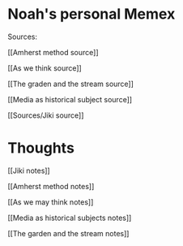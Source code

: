 # Noah's personal Memex

Sources: 

[[Amherst method source]]

[[As we think source]] 

[[The graden and the stream source]] 

[[Media as historical subject source]] 

[[Sources/Jiki source]] 


# Thoughts

[[Jiki notes]]

[[Amherst method notes]]

[[As we may think notes]]

[[Media as historical subjects notes]]

[[The garden and the stream notes]] 
